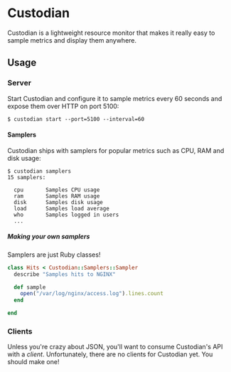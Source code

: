 # Custodian

Custodian is a lightweight resource monitor that makes it really easy
to sample metrics and display them anywhere.

## Usage

### Server

Start Custodian and configure it to sample metrics every 60 seconds and expose
them over HTTP on port 5100:

    $ custodian start --port=5100 --interval=60

#### Samplers

Custodian ships with samplers for popular metrics such as CPU, RAM and disk usage:

    $ custodian samplers
    15 samplers:
    
      cpu       Samples CPU usage
      ram       Samples RAM usage
      disk      Samples disk usage
      load      Samples load average
      who       Samples logged in users
      ...

##### Making your own samplers

Samplers are just Ruby classes!

```ruby
class Hits < Custodian::Samplers::Sampler
  describe "Samples hits to NGINX"

  def sample
    open("/var/log/nginx/access.log").lines.count
  end

end
```

### Clients

Unless you're crazy about JSON, you'll want to consume Custodian's API
with a *client*. Unfortunately, there are no clients for Custodian yet.
You should make one!
